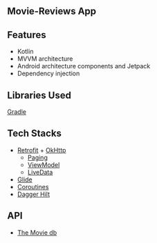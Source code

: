 ## Movie-Reviews App


## Features
* Kotlin
* MVVM architecture
* Android architecture components and Jetpack
* Dependency injection

## Libraries Used

[Gradle](https://github.com/nero002/Movie-Reviews/blob/main/app/build.gradle)

## Tech Stacks
* [Retrofit](http://square.github.io/retrofit/) + [OkHttp](http://square.github.io/okhttp/)
    * [Paging](https://developer.android.com/topic/libraries/architecture/paging)
    * [ViewModel](https://developer.android.com/reference/androidx/lifecycle/ViewModel)
    * [LiveData](https://developer.android.com/topic/libraries/architecture/livedata)
* [Glide](https://github.com/bumptech/glide)
* [Coroutines](https://developer.android.com/kotlin/coroutines)
* [Dagger Hilt](https://developer.android.com/training/dependency-injection/hilt-android)

## API 

* [The Movie db](https://www.themoviedb.org/documentation/api)
